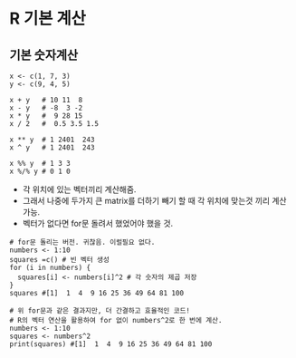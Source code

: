 # R 기본 계산

## 기본 숫자계산
```
x <- c(1, 7, 3)
y <- c(9, 4, 5)

x + y   # 10 11  8
x - y   # -8  3 -2
x * y   #  9 28 15
x / 2   #  0.5 3.5 1.5

x ** y  # 1 2401  243 
x ^ y   # 1 2401  243

x %% y  # 1 3 3
x %/% y # 0 1 0
```
- 각 위치에 있는 벡터끼리 계산해줌.
- 그래서 나중에 두가지 큰 matrix를 더하기 빼기 할 때 각 위치에 맞는것 끼리 계산 가능.
- 벡터가 없다면 for문 돌려서 했었어야 했을 것.

```
# for문 돌리는 버전. 귀찮음. 이럴필요 없다.
numbers <- 1:10
squares =c() # 빈 벡터 생성
for (i in numbers) {
  squares[i] <- numbers[i]^2 # 각 숫자의 제곱 저장
}
squares #[1]  1  4  9 16 25 36 49 64 81 100
```
```
# 위 for문과 같은 결과지만, 더 간결하고 효율적인 코드!
# R의 벡터 연산을 활용하여 for 없이 numbers^2로 한 번에 계산.
numbers <- 1:10
squares <- numbers^2
print(squares) #[1]  1  4  9 16 25 36 49 64 81 100
```

